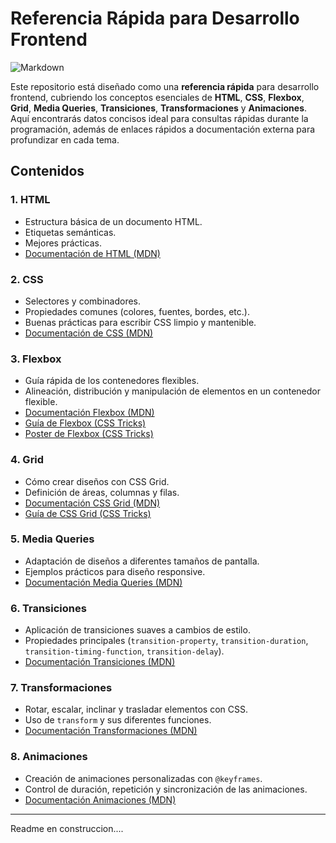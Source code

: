 # Referencia Rápida para Desarrollo Frontend

![Markdown](https://img.shields.io/badge/markdown-%23000000.svg?style=flat&logo=markdown&logoColor=white)

Este repositorio está diseñado como una **referencia rápida** para desarrollo frontend, cubriendo los conceptos esenciales de **HTML**, **CSS**, **Flexbox**, **Grid**, **Media Queries**, **Transiciones**, **Transformaciones** y **Animaciones**. Aquí encontrarás datos concisos ideal para consultas rápidas durante la programación, además de enlaces rápidos a documentación externa para profundizar en cada tema.

## Contenidos

### 1. **HTML**
   - Estructura básica de un documento HTML.
   - Etiquetas semánticas.
   - Mejores prácticas.
   - [Documentación de HTML (MDN)](https://developer.mozilla.org/es/docs/Web/HTML)

### 2. **CSS**
   - Selectores y combinadores.
   - Propiedades comunes (colores, fuentes, bordes, etc.).
   - Buenas prácticas para escribir CSS limpio y mantenible.
   - [Documentación de CSS (MDN)](https://developer.mozilla.org/es/docs/Web/CSS)

### 3. **Flexbox**
   - Guía rápida de los contenedores flexibles.
   - Alineación, distribución y manipulación de elementos en un contenedor flexible.
   - [Documentación Flexbox (MDN)](https://developer.mozilla.org/es/docs/Web/CSS/CSS_flexible_box_layout/Basic_concepts_of_flexbox)
   - [Guía de Flexbox (CSS Tricks)](https://css-tricks.com/snippets/css/a-guide-to-flexbox/)
   - [Poster de Flexbox (CSS Tricks)](https://github.com/rimardev/referencia-frontend/blob/main/img/css-flexbox-poster.png)

### 4. **Grid**
   - Cómo crear diseños con CSS Grid.
   - Definición de áreas, columnas y filas.
   - [Documentación CSS Grid (MDN)](https://developer.mozilla.org/es/docs/Web/CSS/CSS_grid_layout)
   - [Guía de CSS Grid (CSS Tricks)](https://css-tricks.com/snippets/css/complete-guide-grid/)

### 5. **Media Queries**
   - Adaptación de diseños a diferentes tamaños de pantalla.
   - Ejemplos prácticos para diseño responsive.
   - [Documentación Media Queries (MDN)](https://developer.mozilla.org/es/docs/Web/CSS/Media_Queries)

### 6. **Transiciones**
   - Aplicación de transiciones suaves a cambios de estilo.
   - Propiedades principales (`transition-property`, `transition-duration`, `transition-timing-function`, `transition-delay`).
   - [Documentación Transiciones (MDN)](https://developer.mozilla.org/es/docs/Web/CSS/CSS_Transitions/Using_CSS_transitions)

### 7. **Transformaciones**
   - Rotar, escalar, inclinar y trasladar elementos con CSS.
   - Uso de `transform` y sus diferentes funciones.
   - [Documentación Transformaciones (MDN)](https://developer.mozilla.org/es/docs/Web/CSS/transform)

### 8. **Animaciones**
   - Creación de animaciones personalizadas con `@keyframes`.
   - Control de duración, repetición y sincronización de las animaciones.
   - [Documentación Animaciones (MDN)](https://developer.mozilla.org/es/docs/Web/CSS/animation)

---
Readme en construccion....
